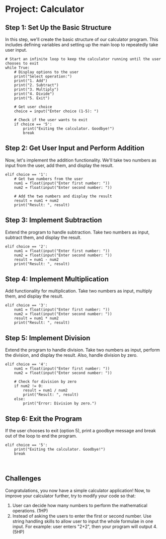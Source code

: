 # Project: Calculator

## Step 1: Set Up the Basic Structure

In this step, we'll create the basic structure of our calculator program. This includes defining variables and setting up the main loop to repeatedly take user input.

    # Start an infinite loop to keep the calculator running until the user chooses to exit
    while True:
        # Display options to the user
        print("Select operation:")
        print("1. Add")
        print("2. Subtract")
        print("3. Multiply")
        print("4. Divide")
        print("5. Exit")

        # Get user choice
        choice = input("Enter choice (1-5): ")
        
        # Check if the user wants to exit
        if choice == '5':
            print("Exiting the calculator. Goodbye!")
            break

## Step 2: Get User Input and Perform Addition

Now, let's implement the addition functionality. We'll take two numbers as input from the user, add them, and display the result.

    elif choice == '1':
        # Get two numbers from the user
        num1 = float(input("Enter first number: "))
        num2 = float(input("Enter second number: "))
        
        # Add the two numbers and display the result
        result = num1 + num2
        print("Result: ", result)

## Step 3: Implement Subtraction
Extend the program to handle subtraction. Take two numbers as input, subtract them, and display the result.

    elif choice == '2':
        num1 = float(input("Enter first number: "))
        num2 = float(input("Enter second number: "))
        result = num1 - num2
        print("Result: ", result)

## Step 4: Implement Multiplication
Add functionality for multiplication. Take two numbers as input, multiply them, and display the result.

    elif choice == '3':
        num1 = float(input("Enter first number: "))
        num2 = float(input("Enter second number: "))
        result = num1 * num2
        print("Result: ", result)

## Step 5: Implement Division
Extend the program to handle division. Take two numbers as input, perform the division, and display the result. Also, handle division by zero.

    elif choice == '4':
        num1 = float(input("Enter first number: "))
        num2 = float(input("Enter second number: "))
        
        # Check for division by zero
        if num2 != 0:
            result = num1 / num2
            print("Result: ", result)
        else:
            print("Error: Division by zero.")

## Step 6: Exit the Program
If the user chooses to exit (option 5), print a goodbye message and break out of the loop to end the program.

    elif choice == '5':
        print("Exiting the calculator. Goodbye!")
        break

<br>

## Challenges

Congratulations, you now have a simple calculator application! Now, to improve your calculator further, try to modify your code so that:

1. User can decide how many numbers to perform the mathematical operations. (1HP)
2. Instead of asking the users to enter the first or second number. Use string handling skills to allow user to input the whole formulae in one input. For example: user enters "2+2", then your program will output 4.(5HP)